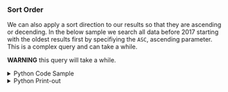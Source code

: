 
### Sort Order
We can also apply a sort direction to our results so that they are ascending or decending. In the below sample we search all data before 2017 starting with the oldest results first by specifiying the `ASC`, ascending parameter. This is a complex query and can take a while.

**WARNING** this query will take a while.





<details><summary>Python Code Sample</summary>


```python
# SORT Direction
from datetime import date, datetime, timezone
from nsl.stac import utils
from nsl.stac.client import NSLClient
from epl.protobuf.stac_pb2 import StacRequest
from epl.protobuf.query_pb2 import TimestampField, LT, ASC

# the utils package has a helper for converting `date` or 
# `datetime` objects to google.protobuf.Timestamp protobufs
start_timestamp = utils.pb_timestamp(date(2019, 8, 20))
# make a filter that selects all data on or after January 1st, 2017
time_query = TimestampField(value=start_timestamp, rel_type=LT, sort_direction=ASC)
stac_request = StacRequest(datetime=time_query, limit=2)
client = NSLClient()
for stac_item in client.search(stac_request):
    print("Stac item id {0}, date, {1}, is before {2}:{3}".format(
        stac_item.id,
        datetime.fromtimestamp(stac_item.observed.seconds, tz=timezone.utc).isoformat(),
        datetime.fromtimestamp(start_timestamp.seconds, tz=timezone.utc).isoformat(),
        stac_item.observed.seconds < start_timestamp.seconds))
```


</details>




<details><summary>Python Print-out</summary>


```text
    nsl client connecting to stac service at: eap.nearspacelabs.net:9090
    
    Stac item id 20191122T130410Z_640_ST2_POM1, date, 2019-04-12T12:16:02+00:00, is before 2019-08-20T00:00:00+00:00:True
    Stac item id 20191122T130408Z_641_ST2_POM1, date, 2019-04-12T12:16:15+00:00, is before 2019-08-20T00:00:00+00:00:True
```


</details>


